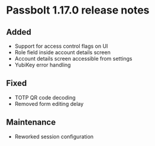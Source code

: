 # Passbolt 1.17.0 release notes

## Added
- Support for access control flags on UI
- Role field inside account details screen
- Account details screen accessible from settings
- YubiKey error handling

## Fixed
- TOTP QR code decoding
- Removed form editing delay

## Maintenance
- Reworked session configuration